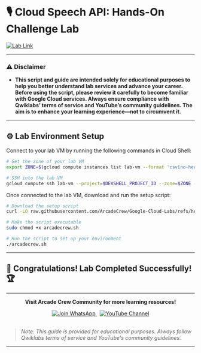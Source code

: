 # 🎙️ Cloud Speech API: Hands-On Challenge Lab
[![Lab Link](https://img.shields.io/badge/Open_Lab-Cloud_Skills_Boost-4285F4?style=for-the-badge&logo=google&logoColor=white)](https://www.cloudskillsboost.google/focuses/67215?parent=catalog)

---

### ⚠️ Disclaimer  
- **This script and guide are intended solely for educational purposes to help you better understand lab services and advance your career. Before using the script, please review it carefully to become familiar with Google Cloud services. Always ensure compliance with Qwiklabs’ terms of service and YouTube’s community guidelines. The aim is to enhance your learning experience—not to circumvent it.**

---

## ⚙️ Lab Environment Setup

Connect to your lab VM by running the following commands in Cloud Shell:

```bash
# Get the zone of your lab VM
export ZONE=$(gcloud compute instances list lab-vm --format 'csv[no-heading](zone)')

# SSH into the lab VM
gcloud compute ssh lab-vm --project=$DEVSHELL_PROJECT_ID --zone=$ZONE --quiet
```

Once connected to the lab VM, download and run the setup script:

```bash
# Download the setup script
curl -LO raw.githubusercontent.com/ArcadeCrew/Google-Cloud-Labs/refs/heads/main/Cloud%20Speech%20API%203%20Ways%20Challenge%20Lab/arcadecrew.sh

# Make the script executable
sudo chmod +x arcadecrew.sh

# Run the script to set up your environment
./arcadecrew.sh
```

---

## 🎉 **Congratulations! Lab Completed Successfully!** 🏆  

---

<div align="center">
  <p><strong>Visit Arcade Crew Community for more learning resources!</strong></p>
  
  <a href="https://chat.whatsapp.com/KkNEauOhBQXHdVcmqIlv9F">
    <img src="https://img.shields.io/badge/Join_WhatsApp-25D366?style=for-the-badge&logo=whatsapp&logoColor=white" alt="Join WhatsApp">
  </a>
  &nbsp;
  <a href="https://www.youtube.com/@Arcade61432?sub_confirmation=1">
    <img src="https://img.shields.io/badge/Subscribe-Arcade%20Crew-FF0000?style=for-the-badge&logo=youtube&logoColor=white" alt="YouTube Channel">
  </a>
</div>

<br>

> *Note: This guide is provided for educational purposes. Always follow Qwiklabs terms of service and YouTube's community guidelines.*

---
